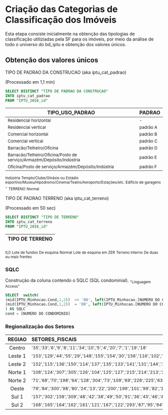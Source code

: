 # Criação das Categorias de Classificação dos Imóveis
Esta etapa consiste inicialmente na obtenção das tipologias de classificação utiliziadas pela SF para os imóveis, por meio da análise de todo o universo do bd_iptu e obtenção dos valores únicos.
## Obtenção dos valores únicos
TIPO DE PADRAO DA CONSTRUCAO (aka iptu_cat_padrao)
  
(Processado em 1,1 min)
```sql
SELECT DISTINCT "TIPO DE PADRAO DA CONSTRUCAO"
INTO iptu_cat_padrao
FROM "IPTU_2016_id"
```

|TIPO_USO_PADRAO|PADRAO|
|-------------|--------|
<sub>Residencial horizontal|<sub>-</sub>
<sub>Residencial vertical|<sub>padrão A</sub>
<sub>Comercial horizontal|<sub>padrão B</sub>
<sub>Comercial vertical|<sub>padrão C</sub>
<sub>Barracão/Telheiro/Oficina|<sub>padrão D</sub>
<sub>Barracão/Telheiro/Oficina/Posto de serviço/Armazém/Depósito/Indústria|<sub>padrão E</sub>
<sub>Oficina/Posto de serviço/Armazém/Depósito/Indústria|<sub>padrão F</sub>
<sub>Indústria </sub>
<sub>Templo/Clube/Ginásio ou Estádio esportivo/Museu/Hipódromo/Cinema/Teatro/Aeroporto/Estações/etc. </sub>
<sub>Edifício de garagens </sub>
\-
<sub>TERRENO</sub>
<sub>Normal</sub>


TIPO DE PADRAO TERRENO (aka iptu_cat_terreno)

(Processado em 50 sec)
```sql
SELECT DISTINCT "TIPO DE TERRENO"
INTO iptu_cat_terreno
FROM "IPTU_2016_id"
```
|TIPO DE TERRENO|
|---------------:|
<sub>0,0</sub>
<sub>Lote de fundos</sub>
<sub>De esquina</sub>
<sub>Normal</sub>
<sub>Lote de esquina em ZER</sub>
<sub>Terreno interno</sub>
<sub>De duas ou mais frentes</sub>



### SQLC
Construção da coluna contendo o SQLC (SQL condominial).
<sub>"Linguagem Access"</sub>
```sql
SELECT  switch( 
(mid(IPTU_Minhocao.Cond,1,2))  <> '00', left(IPTU_Minhocao.[NUMERO DO CONTRIBUINTE],6)&'0000'&(mid(IPTU_Minhocao.Cond,1,2)),
(mid(IPTU_Minhocao.Cond,1,2))  = '00', left(IPTU_Minhocao.[NUMERO DO CONTRIBUINTE],10)&(mid(IPTU_Minhocao.Cond,1,2))
) AS SQLC
cond = [NUMERO DO CONDOMINIO]
```

### Regionalização dos Setores

REGIAO|SETORES_FISCAIS
:--------:|:---------
Centro|<sub>'35','33','6','9','8','11','34','10','5','4','20','7','1','19','18'</sub>
Leste 1|<sub>'153','129','44','55','29','148','155','154','30','156','116','102','58','57','31','32','56','61','53','130','113','196','17','25','28','3','2','52','27','26','51','54','303','117','110','59','118','100','62','60','142','143'</sub>
Leste 2|<sub>'152','115','136','150','114','137','135','133','141','131','144','132','195','194','193','192','134','111','239','252','229','247','234','253','251','250','249','246','245','244','243','241','240','238','237','236','248','151','139','112','235','233','232','230','231','242','149','147','146','145','140','138'</sub>
Norte 1|<sub>'108','124','307','305','126','104','125','127','215','214','213','212','211','208','106','205','105','78','76','75','74','190','189','77','107','308','210','209','207','206','204','203','202','218','217','216','191','188','187','306'</sub>
Norte 2|<sub>'71','68','70','198','64','128','304','73','109','69','228','225','63','227','226','224','223','222','221','220','219','66','67','65','72'</sub>
Oeste|<sub>'79','84','300','98','80','24','13','22','200','199','101','99','82','123','186','185','171','12','85','83','14','16','81','21','15','96','23','160','159','201','97','299','197'</sub>
Sul 1|<sub>'157','302','158','309','48','42','38','49','50','91','36','45','46','40','119','310','41','39','43','37','47'</sub>
Sul 2|<sub>'168','165','164','162','161','121','167','122','293','87','95','94','93','90','89','88','184','173','183','182','181','180','179','178','177','176','175','174','172','170','169','103','298','261','86','292','256','262','120','297','296','295','294','291','273','272','270','269','265','254','255','257','258','259','260','263','264','266','267','268','290','289','288','287','286','285','284','283','282','281','279','277','276','275','274','301','163','166','280','278','271'</sub>
